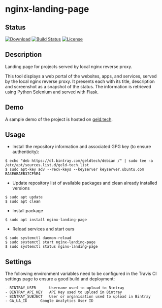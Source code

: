 # nginx-landing-page

## Status

[![Download](https://api.bintray.com/packages/geldtech/debian/nginx-landing-page/images/download.svg)](https://bintray.com/geldtech/debian/nginx-landing-page#files)
[![Build Status](https://travis-ci.org/geld-tech/nginx-landing-page.svg?branch=master)](https://travis-ci.org/geld-tech/nginx-landing-page)
[![License](https://img.shields.io/badge/License-Apache%202.0-blue.svg)](https://opensource.org/licenses/Apache-2.0)


## Description

Landing page for projects served by local nginx reverse proxy.

This tool displays a web portal of the websites, apps, and services, served by the local nginx reverse proxy.
It presents each with its title, description and screenshot as a snapshot of the status.
The information is retrieved using Python Selenium and served with Flask.

## Demo

A sample demo of the project is hosted on <a href="http://www.geld.tech">geld.tech</a>.


## Usage

* Install the repository information and associated GPG key (to ensure authenticity):
```
$ echo "deb https://dl.bintray.com/geldtech/debian /" | sudo tee -a /etc/apt/sources.list.d/geld-tech.list
$ sudo apt-key adv --recv-keys --keyserver keyserver.ubuntu.com EA3E6BAEB37CF5E4
```

* Update repository list of available packages and clean already installed versions
```
$ sudo apt update
$ sudo apt clean
```

* Install package
```
$ sudo apt install nginx-landing-page
```

* Reload services and start ours
```
$ sudo systemctl daemon-reload
$ sudo systemctl start nginx-landing-page
$ sudo systemctl status nginx-landing-page
```

## Settings

The following environment variables need to be configured in the Travis CI settings page to ensure a good build and deployment:

```
- BINTRAY_USER		Username used to upload to Bintray
- BINTRAY_API_KEY	API Key used to upload in Bintray
- BINTRAY_SUBJECT	User or organisation used to upload in Bintray
- GA_UA_ID		Google Analytics User ID
```
